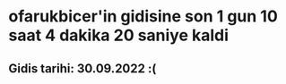 # ofarukbicer'in gidisine son 1 gun 10 saat 4 dakika 20 saniye kaldi

## Gidis tarihi: 30.09.2022 :(